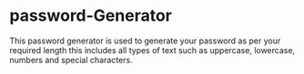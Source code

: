 # password-Generator

This password generator is used to generate your password as per your required length this includes all types of text such as uppercase, lowercase, numbers and special characters.
